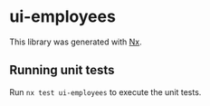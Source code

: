 # ui-employees

This library was generated with [Nx](https://nx.dev).

## Running unit tests

Run `nx test ui-employees` to execute the unit tests.
